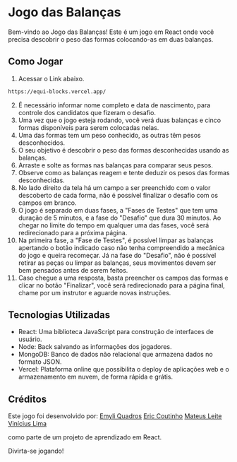 # Jogo das Balanças

Bem-vindo ao Jogo das Balanças! Este é um jogo em React onde você precisa descobrir o peso das formas colocando-as em duas balanças.

## Como Jogar

1. Acessar o Link abaixo.

```bash 
https://equi-blocks.vercel.app/
```

2. É necessário informar nome completo e data de nascimento, para controle dos candidatos que fizeram o desafio.
3. Uma vez que o jogo esteja rodando, você verá duas balanças e cinco formas disponíveis para serem colocadas nelas.
4. Uma das formas tem um peso conhecido, as outras têm pesos desconhecidos.
5. O seu objetivo é descobrir o peso das formas desconhecidas usando as balanças.
6. Arraste e solte as formas nas balanças para comparar seus pesos.
7. Observe como as balanças reagem e tente deduzir os pesos das formas desconhecidas.
8. No lado direito da tela há um campo a ser preenchido com o valor descoberto de cada forma, não é possível finalizar o desafio com os campos em branco.
9. O jogo é separado em duas fases, a "Fases de Testes" que tem uma duração de 5 minutos, e a fase do "Desafio" que dura 30 minutos. Ao chegar no limite do tempo em qualquer uma das fases, você será redirecionado para a próxima página.
10. Na primeira fase, a "Fase de Testes", é possível limpar as balanças apertando o botão indicado caso não tenha compreendido a mecânica do jogo e queira recomeçar. Já na fase do "Desafio", não é possível retirar as peças ou limpar as balanças, seus movimentos devem ser bem pensados antes de serem feitos.
11. Caso chegue a uma resposta, basta preencher os campos das formas e clicar no botão "Finalizar", você será redirecionado para a página final, chame por um instrutor e aguarde novas instruções.


## Tecnologias Utilizadas

- React: Uma biblioteca JavaScript para construção de interfaces de usuário.
- Node: Back salvando as informações dos jogadores.
- MongoDB: Banco de dados não relacional que armazena dados no formato JSON.
- Vercel: Plataforma online que possibilita o deploy de aplicações web e o armazenamento em nuvem, de forma rápida e grátis.


## Créditos

Este jogo foi desenvolvido por:
[Emyli Quadros](https://github.com/Emileeem/Emileeem)
[Eric Coutinho](https://github.com/Eric-Coutinho)
[Mateus Leite](https://github.com/mateusSleite)
[Vinícius Lima](https://github.com/ViniMSLima)

como parte de um projeto de aprendizado em React.

Divirta-se jogando!
